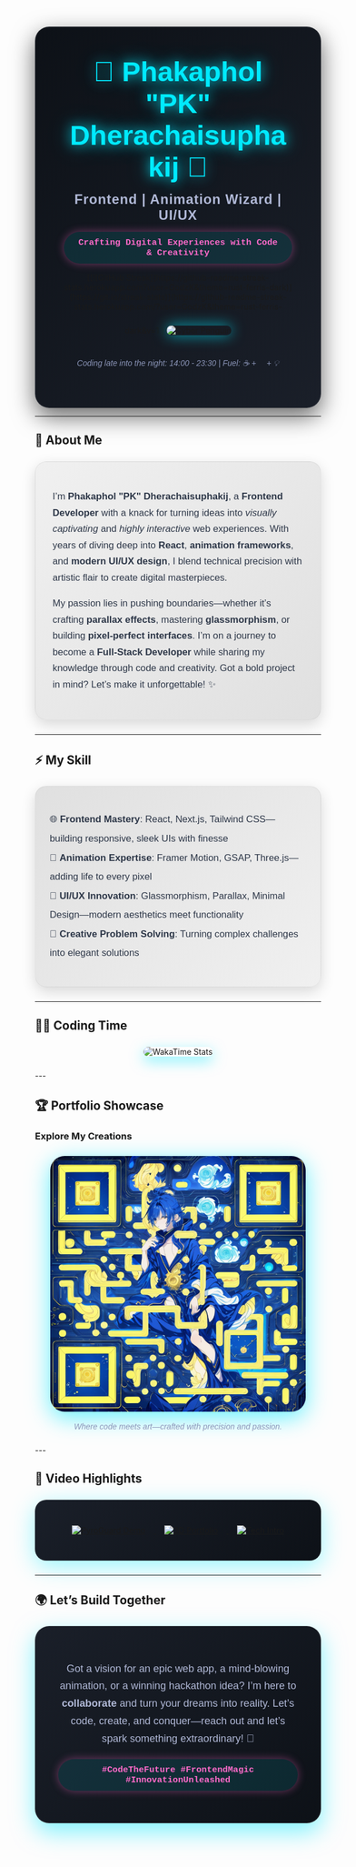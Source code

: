 <div align="center" style="background: linear-gradient(135deg, #0d1117 0%, #1a1f29 100%); padding: 50px; border-radius: 25px; box-shadow: 0 15px 40px rgba(0, 0, 0, 0.6); border: 1px solid rgba(255, 255, 255, 0.1);">
  <h1 style="font-family: 'Poppins', sans-serif; font-size: 3.5em; color: #00eaff; text-shadow: 0 0 20px rgba(0, 234, 255, 0.8), 0 0 40px rgba(0, 234, 255, 0.4); margin: 0;">
    🌌 <b>Phakaphol "PK" Dherachaisuphakij</b> 🌌
  </h1>
  <h3 style="font-family: 'Poppins', sans-serif; font-size: 1.7em; color: #b0b8d6; margin: 15px 0; letter-spacing: 1px;">
    Frontend | Animation Wizard | UI/UX 
  </h3>
  <p style="background: rgba(0, 234, 255, 0.1); padding: 10px 25px; border-radius: 30px; color: #ff6bcb; font-family: 'Courier New', monospace; font-weight: bold; box-shadow: 0 0 15px rgba(255, 107, 203, 0.4); font-size: 1.1em;">
    Crafting Digital Experiences with Code & Creativity
  </p>
[[![GitHub Streak](https://github-readme-streak-stats.herokuapp.com?user=GodzK&theme=rust-ferris-dark)](https://git.io/streak-stats)](https://github-readme-streak-stats.herokuapp.com/?user=GodzK&theme=rust-ferris-dark&v=1
)
  <img src="./cyber-penguin.gif" width="280" alt="Cyber Penguin" style="border-radius: 20px; box-shadow: 0 0 25px rgba(0, 234, 255, 0.7); margin: 25px 0;" />
  <p style="font-style: italic; color: #8b95b8; font-family: 'Poppins', sans-serif; font-size: 1em;">
    <i>Coding late into the night: 14:00 - 23:30 | Fuel: ☕ + 🍵 + 💡</i>
  </p>
</div>

---

## 🌠 <b>About Me</b>  
<div style="background: linear-gradient(135deg, #f0f0f0 0%, #e0e0e0 100%); padding: 30px; border-radius: 20px; box-shadow: 0 8px 25px rgba(0, 0, 0, 0.15); margin: 25px 0; border: 1px solid rgba(0, 0, 0, 0.05);">
  <p style="font-family: 'Poppins', sans-serif; font-size: 1.2em; color: #2d3748; line-height: 1.7;">
    I’m <b>Phakaphol "PK" Dherachaisuphakij</b>, a <b>Frontend Developer</b> with a knack for turning ideas into <i>visually captivating</i> and <i>highly interactive</i> web experiences. With years of diving deep into <b>React</b>, <b>animation frameworks</b>, and <b>modern UI/UX design</b>, I blend technical precision with artistic flair to create digital masterpieces.
  </p>
  <p style="font-family: 'Poppins', sans-serif; font-size: 1.2em; color: #2d3748; line-height: 1.7;">
    My passion lies in pushing boundaries—whether it’s crafting <b>parallax effects</b>, mastering <b>glassmorphism</b>, or building <b>pixel-perfect interfaces</b>. I’m on a journey to become a <b>Full-Stack Developer</b> while sharing my knowledge through code and creativity. Got a bold project in mind? Let’s make it unforgettable! ✨
  </p>
</div>

---

## ⚡️ <b>My Skill </b>  
<div style="background: linear-gradient(135deg, #e0e0e0 0%, #f0f0f0 100%); padding: 25px; border-radius: 20px; box-shadow: 0 8px 25px rgba(0, 0, 0, 0.15); margin: 25px 0; border: 1px solid rgba(0, 0, 0, 0.05);">
  <ul style="list-style-type: none; padding: 0; font-family: 'Poppins', sans-serif; font-size: 1.2em; color: #2d3748; line-height: 2;">
    <li>🌐 <b>Frontend Mastery</b>: React, Next.js, Tailwind CSS—building responsive, sleek UIs with finesse</li>
    <li>🎥 <b>Animation Expertise</b>: Framer Motion, GSAP, Three.js—adding life to every pixel</li>
    <li>🎨 <b>UI/UX Innovation</b>: Glassmorphism, Parallax, Minimal Design—modern aesthetics meet functionality</li>
    <li>🚀 <b>Creative Problem Solving</b>: Turning complex challenges into elegant solutions</li>
  </ul>
</div>

---

## 👨‍💻 <b>Coding Time</b>  
<div align="center" style="margin: 25px 0;">
  <img src="https://github-readme-stats.vercel.app/api/wakatime?username=GodzK&theme=radical&layout=compact&hide_border=true&bg_color=0d1117&title_color=00eaff&text_color=b0b8d6&icon_color=ff6bcb" alt="WakaTime Stats" style="border-radius: 20px; box-shadow: 0 8px 25px rgba(0, 234, 255, 0.5);" />
  <p style="font-family: 'Poppins', sans-serif; font-style: italic; color: #8b95b8; margin-top: 15px;">
  </p>
</div>
---

## 🏆 <b>Portfolio Showcase</b>  
### <b>Explore My Creations</b>  
<div align="center" style="margin: 25px 0;">
  <img src="./portfolio.png" alt="Portfolio Snapshot" width="450" style="border-radius: 25px; box-shadow: 0 10px 40px rgba(0, 234, 255, 0.6);" />
  <p style="font-family: 'Poppins', sans-serif; font-style: italic; color: #8b95b8; margin-top: 15px;">
    <i>Where code meets art—crafted with precision and passion.</i>
  </p>
</div>
---

## 🎥 <b>Video Highlights</b>  
<div align="center" style="background: linear-gradient(135deg, #1a1f29 0%, #0d1117 100%); padding: 30px; border-radius: 20px; box-shadow: 0 10px 40px rgba(0, 234, 255, 0.4); margin: 25px 0;">
  <!-- BEGIN YOUTUBE-CARDS -->  
  <a href="https://www.youtube.com/watch?v=cSUpTJ-clrs&t=8s">
    <img src="https://ytcards.demolab.com/?id=cSUpTJ-clrs&t=3s&title=PyroGuard+Demo&lang=en&background_color=%231a1f29&title_color=%2300eaff&stats_color=%23b0b8d6&max_title_lines=1&width=250&border_radius=15" alt="PyroGuard Demo" style="margin: 15px;" />
  </a>  
  <a href="https://www.youtube.com/watch?v=ML5piOfz_ao">
    <img src="https://ytcards.demolab.com/?id=ML5piOfz_ao&t=3s&title=3D+Portfolio+Walkthrough&lang=en&background_color=%231a1f29&title_color=%2300eaff&stats_color=%23b0b8d6&max_title_lines=1&width=250&border_radius=15" alt="3D Portfolio" style="margin: 15px;" />
  </a>  
  <a href="https://www.youtube.com/watch?v=xr7nUM3XsXg">
    <img src="https://ytcards.demolab.com/?id=xr7nUM3XsXg&t=3s&title=Tech+Journey+Intro&lang=en&background_color=%231a1f29&title_color=%2300eaff&stats_color=%23b0b8d6&max_title_lines=1&width=250&border_radius=15" alt="Tech Intro" style="margin: 15px;" />
  </a>  
  <!-- END YOUTUBE-CARDS -->  
</div>

---

## 🌍 <b>Let’s Build Together</b>  
<div align="center" style="background: linear-gradient(135deg, #1a1f29 0%, #0d1117 100%); padding: 40px; border-radius: 25px; box-shadow: 0 15px 40px rgba(0, 234, 255, 0.5); margin: 25px 0; border: 1px solid rgba(255, 255, 255, 0.1);">
  <p style="font-family: 'Poppins', sans-serif; font-size: 1.3em; color: #b0b8d6; line-height: 1.7;">
    Got a vision for an epic web app, a mind-blowing animation, or a winning hackathon idea? I’m here to <b>collaborate</b> and turn your dreams into reality. Let’s code, create, and conquer—reach out and let’s spark something extraordinary! 🚀
  </p>
  <p style="background: rgba(0, 234, 255, 0.1); padding: 10px 25px; border-radius: 30px; color: #ff6bcb; font-family: 'Courier New', monospace; font-weight: bold; box-shadow: 0 0 15px rgba(255, 107, 203, 0.4); margin-top: 20px; font-size: 1.1em;">
    #CodeTheFuture #FrontendMagic #InnovationUnleashed
  </p>
</div>
